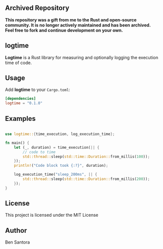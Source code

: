 ## Archived Repository

**This repository was a gift from me to the Rust and open-source community. It is no longer actively maintained and has been archived. Feel free to fork and continue development on your own.**

## logtime

**Logtime** is a Rust library for measuring and optionally logging the execution time of code.

## Usage

Add **logtime** to your `Cargo.toml`:

```toml
[dependencies]
logtime = "0.1.0"
```
## Examples

```rust

use logtime::{time_execution, log_execution_time};

fn main() {
    let (_, duration) = time_execution(|| {
        // code to time
        std::thread::sleep(std::time::Duration::from_millis(100));
    });
    println!("Code block took {:?}", duration);

    log_execution_time("sleep_200ms", || {
        std::thread::sleep(std::time::Duration::from_millis(200));
    });
}
```

## License
This project is licensed under the MIT License

## Author
Ben Santora 
